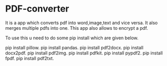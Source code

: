 # PDF-converter

It is a app which converts pdf into word,image,text and vice versa.
It also merges multiple pdfs into one.
This app also allows to encrypt a pdf.


To use this u need to do some pip install which are given below.


pip install pillow.
pip install pandas.
pip install pdf2docx.
pip install docx2pdf.
pip install pdf2img.
pip install pdfkit.
pip install pypdf2.
pip install fpdf.
pip install pdf2txt.
